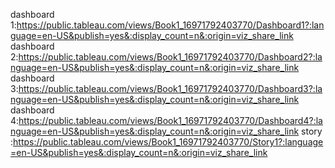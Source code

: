 dashboard 1:https://public.tableau.com/views/Book1_16971792403770/Dashboard1?:language=en-US&publish=yes&:display_count=n&:origin=viz_share_link
dashboard 2:https://public.tableau.com/views/Book1_16971792403770/Dashboard2?:language=en-US&publish=yes&:display_count=n&:origin=viz_share_link
dashboard 3:https://public.tableau.com/views/Book1_16971792403770/Dashboard3?:language=en-US&publish=yes&:display_count=n&:origin=viz_share_link
dashboard 4:https://public.tableau.com/views/Book1_16971792403770/Dashboard4?:language=en-US&publish=yes&:display_count=n&:origin=viz_share_link
story :https://public.tableau.com/views/Book1_16971792403770/Story1?:language=en-US&publish=yes&:display_count=n&:origin=viz_share_link

